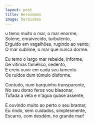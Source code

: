 ```yaml
---
layout: post
title: Heroísmos
image: heroismos
---
```

<span class="caps" alt="E"></span>u temo muito o mar, o mar enorme,  
Solene, enraivecido, turbulento,  
Erguido em vagalhões, rugindo ao vento;  
O mar sublime, o mar que nunca dorme.  

Eu temo o largo mar rebelde, informe,  
De vítimas famélico, sedento,  
E creio ouvir em cada seu lamento  
Os ruídos dum túmulo disforme.  

Contudo, num barquinho transparente,  
No seu dorso feroz vou blasonar,  
Tufada a vela e n'água quase assente,  

E ouvindo muito ao perto o seu bramar,  
Eu rindo, sem cuidados, simplesmente,  
Escarro, com desdém, no grande mar!  